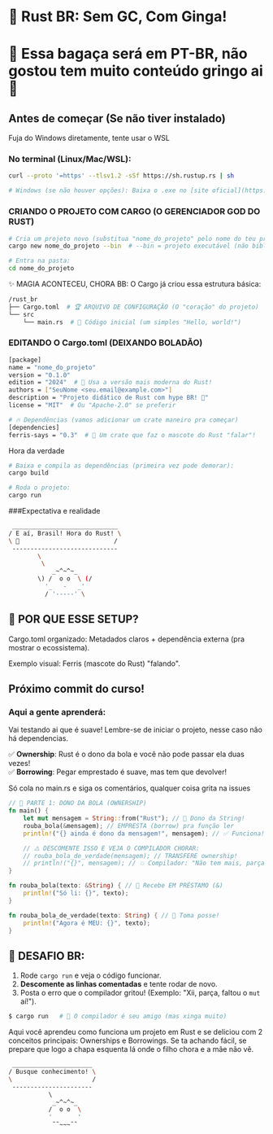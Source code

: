 # 🚀 Rust BR: **Sem GC, Com Ginga!**  


# 🎯 Essa bagaça será em PT-BR, não gostou tem muito conteúdo gringo ai 🎯


## Antes de começar (Se não tiver instalado)

Fuja do Windows diretamente, tente usar o WSL

### No terminal (Linux/Mac/WSL):  
```bash
curl --proto '=https' --tlsv1.2 -sSf https://sh.rustup.rs | sh  

# Windows (se não houver opções): Baixa o .exe no [site oficial](https://www.rust-lang.org/tools/install)  
```

### CRIANDO O PROJETO COM CARGO (O GERENCIADOR GOD DO RUST)

```bash
# Cria um projeto novo (substitua "nome_do_projeto" pelo nome do teu projeto):  
cargo new nome_do_projeto --bin  # --bin = projeto executável (não biblioteca)  

# Entra na pasta:  
cd nome_do_projeto  
```

✨ MAGIA ACONTECEU, CHORA BB:
O Cargo já criou essa estrutura básica:

```bash
/rust_br  
├── Cargo.toml  # 🏆 ARQUIVO DE CONFIGURAÇÃO (O "coração" do projeto)  
└── src  
    └── main.rs  # 📜 Código inicial (um simples "Hello, world!")  
```

### EDITANDO O Cargo.toml (DEIXANDO BOLADÃO)

```bash
[package]  
name = "nome_do_projeto"  
version = "0.1.0"  
edition = "2024"  # 🚀 Usa a versão mais moderna do Rust!  
authors = ["SeuNome <seu.email@example.com>"]  
description = "Projeto didático de Rust com hype BR! 🦀"  
license = "MIT"  # Ou "Apache-2.0" se preferir  

# 🔥 Dependências (vamos adicionar um crate maneiro pra começar)  
[dependencies]  
ferris-says = "0.3"  # 🦀 Um crate que faz o mascote do Rust "falar"!  
```

Hora da verdade
```bash
# Baixa e compila as dependências (primeira vez pode demorar):  
cargo build  

# Roda o projeto:  
cargo run  
```

###Expectativa e realidade

```bash
 _____________________________
/ E aí, Brasil! Hora do Rust! \
\ 🦀                          /
 -----------------------------
        \
         \
            _~^~^~_
        \) /  o o  \ (/
          '_   -   _'
          / '-----' \
```

## 🎯 POR QUE ESSE SETUP?

Cargo.toml organizado: Metadados claros + dependência externa (pra mostrar o ecossistema).

Exemplo visual: Ferris (mascote do Rust) "falando".


## Próximo commit do curso! 

### Aqui a gente aprenderá:

Vai testando ai que é suave! Lembre-se de iniciar o projeto, nesse caso não há dependencias.

✅ **Ownership**: Rust é o dono da bola e você não pode passar ela duas vezes!  
✅ **Borrowing**: Pegar emprestado é suave, mas tem que devolver! 

Só cola no main.rs e siga os comentários, qualquer coisa grita na issues

```rust
// 📌 PARTE 1: DONO DA BOLA (OWNERSHIP)  
fn main() {  
    let mut mensagem = String::from("Rust"); // 🏈 Dono da String!  
    rouba_bola(&mensagem); // EMPRESTA (borrow) pra função ler  
    println!("{} ainda é dono da mensagem!", mensagem); // ✅ Funciona!  

    // ⚠️ DESCOMENTE ISSO E VEJA O COMPILADOR CHORAR:  
    // rouba_bola_de_verdade(mensagem); // TRANSFERE ownership!  
    // println!("{}", mensagem); // 💥 Compilador: "Não tem mais, parça!"  
}  

fn rouba_bola(texto: &String) { // 📍 Recebe EM PRÉSTAMO (&)  
    println!("Só li: {}", texto);  
}  

fn rouba_bola_de_verdade(texto: String) { // 🎯 Toma posse!  
    println!("Agora é MEU: {}", texto);  
}  
```


## 🎯 DESAFIO BR:

1. Rode `cargo run` e veja o código funcionar.  
2. **Descomente as linhas comentadas** e tente rodar de novo.  
3. Posta o erro que o compilador gritou! (Exemplo: "Xii, parça, faltou o `mut` aí!").  

```bash
$ cargo run   # 🦀 O compilador é seu amigo (mas xinga muito)  
```

Aqui você aprendeu como funciona um projeto em Rust e se deliciou com 2 conceitos principais: Ownerships e Borrowings. Se ta achando fácil, se prepare que logo a chapa esquenta lá onde o filho chora e a mãe não vê.



```bash
 ______________________
/ Busque conhecimento! \
\                      /
 ----------------------
           \ 
            _~^~^~_
           /  o o  \ 
           '       '
            ˜˜~~~˜˜
 ```